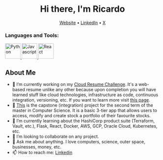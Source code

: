 
<!-- This is an HTML comment in your markdown file -->

<h1 align="center">Hi there, I'm Ricardo</h1>
<p align="center">
  <a href="ricardorompar.com">Website</a> •
  <a href="https://www.linkedin.com/in/ricardo-romero-paredes/">LinkedIn</a> •
  <a href="https://twitter.com/ricardorompar)">X</a>
</p>

<p width="20" height="50"></p>

<h3 align="left">Languages and Tools:</h3>

<p align="center" style="margin:auto;">
  
<a href="https://www.python.org" target="_blank" rel="noreferrer"> <img src="https://static-00.iconduck.com/assets.00/python-icon-2026x2048-1awro7y4.png" title="Python" width="50" height="50"> </a>    <a href="https://www.javascript.com" target="_blank" rel="noreferrer"> <img src="https://brandslogos.com/wp-content/uploads/thumbs/javascript-logo-black-and-white.png" title="Javascript" width="50" height="50"> </a>   <a href="https://react.dev"  target="_blank" rel="noreferrer"> <img src="https://cdn.freebiesupply.com/logos/large/2x/react-1-logo-png-transparent.png" title="React" width="50" height="50"> </a> 

</p>

<h2>About Me</h2>
<ul>
  <li>🔭 I’m currently working on my <a href="https://github.com/ricardorompar/cloudResumeChallenge">Cloud Resume Challenge</a>. It's a web-based resume unlike any other because upon completion you will have learned stuff like cloud technologies, infrastructure as code, continuous integration, versioning, etc. If you want to learn more visit <a href="https://cloudresumechallenge.dev/docs/the-challenge/aws/">this page</a>.
  </li>

  <li>🔭 <a href="https://github.com/ricardorompar/capstoneT2">This</a> is the capstone (integration) project for the second term of the master in Computer Science. It is a basic 3-tier app that allows users to access, modify and create stock a portfolio of their favourite stocks.
  </li>

  <li>🌱 I’m currently learning about the HashiCorp product suite (Terraform, Vault, etc.), Flask, React, Docker, AWS, GCP, Oracle Cloud, Kubernetes, etc.
  </li>

  <li>👯 I’m looking to collaborate on any project.</li>
  <li>💬 Ask me about anything. I love computers, science, outer space, businesses, money, etc.</li>
  <li>📫 How to reach me: <a href="https://www.linkedin.com/in/ricardo-romero-paredes/">Linkedin</a></li>
</ul>



